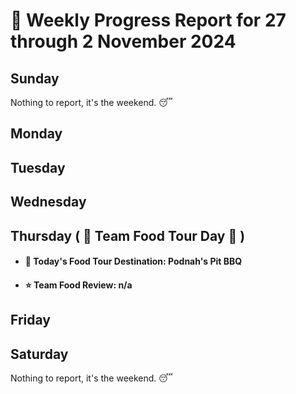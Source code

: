 # :date: Weekly Progress Report for 27 through 2 November 2024

## Sunday
Nothing to report, it's the weekend. :sleeping:

## Monday


## Tuesday


## Wednesday


## Thursday ( :hamburger: Team Food Tour Day :cookie: )
 - #### :round_pushpin: Today's Food Tour Destination: Podnah's Pit BBQ
 - #### :star: Team Food Review: n/a

## Friday


## Saturday
Nothing to report, it's the weekend. :sleeping:
